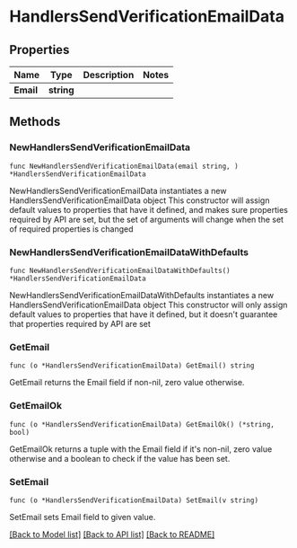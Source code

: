 # HandlersSendVerificationEmailData

## Properties

Name | Type | Description | Notes
------------ | ------------- | ------------- | -------------
**Email** | **string** |  | 

## Methods

### NewHandlersSendVerificationEmailData

`func NewHandlersSendVerificationEmailData(email string, ) *HandlersSendVerificationEmailData`

NewHandlersSendVerificationEmailData instantiates a new HandlersSendVerificationEmailData object
This constructor will assign default values to properties that have it defined,
and makes sure properties required by API are set, but the set of arguments
will change when the set of required properties is changed

### NewHandlersSendVerificationEmailDataWithDefaults

`func NewHandlersSendVerificationEmailDataWithDefaults() *HandlersSendVerificationEmailData`

NewHandlersSendVerificationEmailDataWithDefaults instantiates a new HandlersSendVerificationEmailData object
This constructor will only assign default values to properties that have it defined,
but it doesn't guarantee that properties required by API are set

### GetEmail

`func (o *HandlersSendVerificationEmailData) GetEmail() string`

GetEmail returns the Email field if non-nil, zero value otherwise.

### GetEmailOk

`func (o *HandlersSendVerificationEmailData) GetEmailOk() (*string, bool)`

GetEmailOk returns a tuple with the Email field if it's non-nil, zero value otherwise
and a boolean to check if the value has been set.

### SetEmail

`func (o *HandlersSendVerificationEmailData) SetEmail(v string)`

SetEmail sets Email field to given value.



[[Back to Model list]](../README.md#documentation-for-models) [[Back to API list]](../README.md#documentation-for-api-endpoints) [[Back to README]](../README.md)



